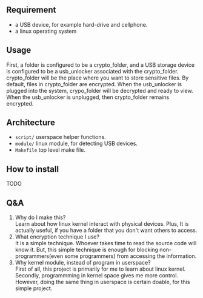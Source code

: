 ## Requirement
 - a USB device, for example hard-drive and cellphone.
 - a linux operating system
 
## Usage
First, a folder is configured to be a crypto_folder, and a USB storage device is configured to be a usb_unlocker associated with the crypto_folder. crypto_folder will be the place where you want to store sensitive files. By default, files in crypto_folder are encrypted. When the usb_unlocker is plugged into the system, crypo_folder will be decrypted and ready to view. When the usb_unlocker is unplugged, then crypto_folder remains encrypted.

## Architecture
- ```script/``` userspace helper functions.
- ```module/``` linux module, for detecting USB devices.
- ```Makefile``` top level make file.

## How to install
TODO

## Q&A
1. Why do I make this?<br>Learn about how linux kernel interact with physical devices. Plus, It is actually useful, if you have a folder that you don't want others to access.
2. What encryption technique I use?<br>It is a simple technique. Whoever takes time to read the source code will know it. But, this simple technique is enough for blocking non-programmers(even some programmers) from accessing the information.
3. Why kernel module, instead of program in userspace?<br>First of all, this project is primarily for me to learn about linux kernel. Secondly, programmming in kernel space gives me more control. However, doing the same thing in userspace is certain doable, for this simple project. 

